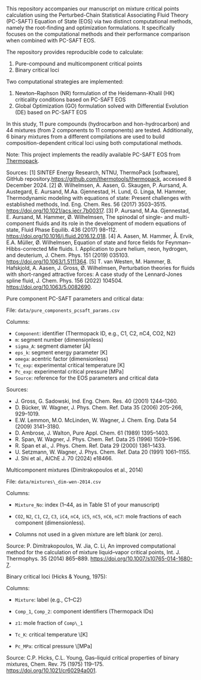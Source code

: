 This repository accompanies our manuscript on mixture critical points calculation using the Perturbed-Chain Statistical Associating Fluid Theory (PC-SAFT) Equation of State (EOS) via two distinct computational methods, namely the root-finding and optimization formulations. It specifically focuses on the computational methods and their performance comparison when combined with PC-SAFT EOS.

The repository provides reproducible code to calculate:

1. Pure-compound and multicomponent critical points
2. Binary critical loci

Two computational strategies are implemented:

1. Newton–Raphson (NR) formulation of the Heidemann-Khalil (HK) criticality conditions based on PC-SAFT EOS
2. Global Optimization (GO) formulation solved with Differential Evolution (DE) based on PC-SAFT EOS

In this study, 11 pure compounds (hydrocarbon and hon-hydrocarbon) and 44 mixtures (from 2 components to 11 components) are tested. Additionally, 6 binary mixtures from a different compilations are used to build composition-dependent critical loci using both computational methods.

Note: This project implements the readily available PC-SAFT EOS from [Thermopack](https://github.com/thermotools/thermopack).  

Sources:
[1] SINTEF Energy Research, NTNU, ThermoPack [software], GitHub repository.https://github.com/thermotools/thermopack, accessed 8 December 2024.
[2] Ø. Wilhelmsen, A. Aasen, G. Skaugen, P. Aursand, A. Austegard, E. Aursand, M.Aa. Gjennestad, H. Lund, G. Linga, M. Hammer, Thermodynamic modeling with equations of state: Present challenges with established methods, Ind. Eng. Chem. Res. 56 (2017) 3503–3515. https://doi.org/10.1021/acs.iecr.7b00317.
[3] P. Aursand, M.Aa. Gjennestad, E. Aursand, M. Hammer, Ø. Wilhelmsen, The spinodal of single- and multi-component fluids and its role in the development of modern equations of state, Fluid Phase Equilib. 436 (2017) 98–112. https://doi.org/10.1016/j.fluid.2016.12.018.
[4] A. Aasen, M. Hammer, Å. Ervik, E.A. Müller, Ø. Wilhelmsen, Equation of state and force fields for Feynman–Hibbs-corrected Mie fluids. I. Application to pure helium, neon, hydrogen, and deuterium, J. Chem. Phys. 151 (2019) 035103. https://doi.org/10.1063/1.5111364.
[5] T. van Westen, M. Hammer, B. Hafskjold, A. Aasen, J. Gross, Ø. Wilhelmsen, Perturbation theories for fluids with short-ranged attractive forces: A case study of the Lennard-Jones spline fluid, J. Chem. Phys. 156 (2022) 104504. https://doi.org/10.1063/5.0082690.

Pure component PC-SAFT parameters and critical data:

File: `data/pure_components_pcsaft_params.csv`

Columns:

- `Component`: identifier (Thermopack ID, e.g., C1, C2, nC4, CO2, N2)
- `m`: segment number (dimensionless)
- `sigma_A`: segment diameter [Å]
- `eps_k`: segment energy parameter [K]
- `omega`: acentric factor (dimensionless)
- `Tc_exp`: experimental critical temperature [K]
- `Pc_exp`: experimental critical pressure [MPa]
- `Source`: reference for the EOS parameters and critical data

Sources:  
- J. Gross, G. Sadowski, Ind. Eng. Chem. Res. 40 (2001) 1244–1260.  
- D. Bücker, W. Wagner, J. Phys. Chem. Ref. Data 35 (2006) 205–266, 929–1019.  
- E.W. Lemmon, M.O. McLinden, W. Wagner, J. Chem. Eng. Data 54 (2009) 3141–3180.  
- D. Ambrose, J. Walton, Pure Appl. Chem. 61 (1989) 1395–1403.  
- R. Span, W. Wagner, J. Phys. Chem. Ref. Data 25 (1996) 1509–1596.  
- R. Span et al., J. Phys. Chem. Ref. Data 29 (2000) 1361–1433.  
- U. Setzmann, W. Wagner, J. Phys. Chem. Ref. Data 20 (1991) 1061–1155.  
- J. Shi et al., AIChE J. 70 (2024) e18466.  

Multicomponent mixtures (Dimitrakopoulos et al., 2014)

File: `data/mixtures\_dim-wen-2014.csv`  

Columns:

- `Mixture_No`: index (1–44, as in Table S1 of your manuscript)  

- `CO2`, `N2`, `C1`, `C2`, `C3`, `iC4`, `nC4`, `iC5`, `nC5`, `nC6`, `nC7`: mole fractions of each component (dimensionless).  

- Columns not used in a given mixture are left blank (or zero).  

Source: P. Dimitrakopoulos, W. Jia, C. Li, An improved computational method for the calculation of mixture liquid–vapor critical points, Int. J. Thermophys. 35 (2014) 865–889. https://doi.org/10.1007/s10765-014-1680-7.

Binary critical loci (Hicks & Young, 1975):

Columns:

- `Mixture`: label (e.g., C1–C2)

- `Comp_1`, `Comp_2`: component identifiers (Thermopack IDs)

- `z1`: mole fraction of `Comp\_1`

- `Tc_K`: critical temperature \\\[K]

- `Pc_MPa`: critical pressure \\\[MPa]

Source: C.P. Hicks, C.L. Young, Gas–liquid critical properties of binary mixtures, Chem. Rev. 75 (1975) 119–175. https://doi.org/10.1021/cr60294a001.

